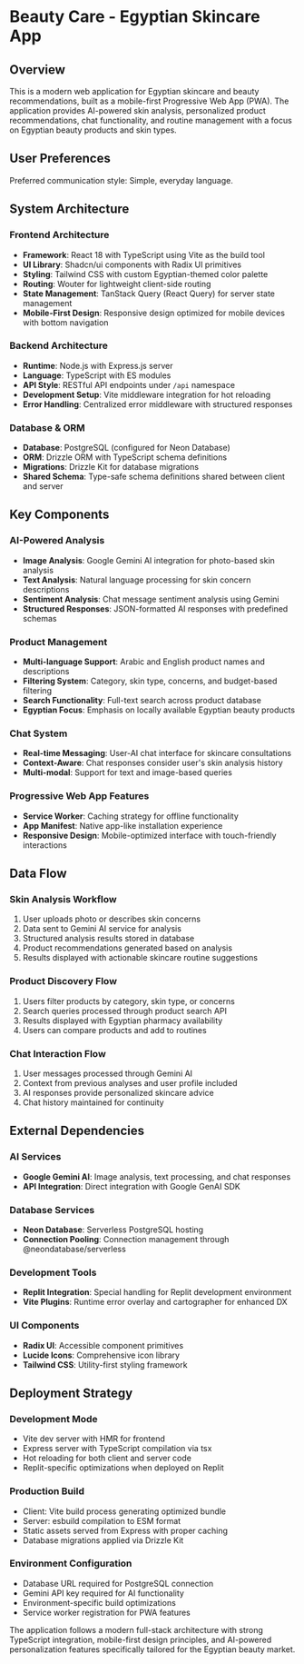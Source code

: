 # Beauty Care - Egyptian Skincare App

## Overview

This is a modern web application for Egyptian skincare and beauty recommendations, built as a mobile-first Progressive Web App (PWA). The application provides AI-powered skin analysis, personalized product recommendations, chat functionality, and routine management with a focus on Egyptian beauty products and skin types.

## User Preferences

Preferred communication style: Simple, everyday language.

## System Architecture

### Frontend Architecture
- **Framework**: React 18 with TypeScript using Vite as the build tool
- **UI Library**: Shadcn/ui components with Radix UI primitives
- **Styling**: Tailwind CSS with custom Egyptian-themed color palette
- **Routing**: Wouter for lightweight client-side routing
- **State Management**: TanStack Query (React Query) for server state management
- **Mobile-First Design**: Responsive design optimized for mobile devices with bottom navigation

### Backend Architecture
- **Runtime**: Node.js with Express.js server
- **Language**: TypeScript with ES modules
- **API Style**: RESTful API endpoints under `/api` namespace
- **Development Setup**: Vite middleware integration for hot reloading
- **Error Handling**: Centralized error middleware with structured responses

### Database & ORM
- **Database**: PostgreSQL (configured for Neon Database)
- **ORM**: Drizzle ORM with TypeScript schema definitions
- **Migrations**: Drizzle Kit for database migrations
- **Shared Schema**: Type-safe schema definitions shared between client and server

## Key Components

### AI-Powered Analysis
- **Image Analysis**: Google Gemini AI integration for photo-based skin analysis
- **Text Analysis**: Natural language processing for skin concern descriptions
- **Sentiment Analysis**: Chat message sentiment analysis using Gemini
- **Structured Responses**: JSON-formatted AI responses with predefined schemas

### Product Management
- **Multi-language Support**: Arabic and English product names and descriptions
- **Filtering System**: Category, skin type, concerns, and budget-based filtering
- **Search Functionality**: Full-text search across product database
- **Egyptian Focus**: Emphasis on locally available Egyptian beauty products

### Chat System
- **Real-time Messaging**: User-AI chat interface for skincare consultations
- **Context-Aware**: Chat responses consider user's skin analysis history
- **Multi-modal**: Support for text and image-based queries

### Progressive Web App Features
- **Service Worker**: Caching strategy for offline functionality
- **App Manifest**: Native app-like installation experience
- **Responsive Design**: Mobile-optimized interface with touch-friendly interactions

## Data Flow

### Skin Analysis Workflow
1. User uploads photo or describes skin concerns
2. Data sent to Gemini AI service for analysis
3. Structured analysis results stored in database
4. Product recommendations generated based on analysis
5. Results displayed with actionable skincare routine suggestions

### Product Discovery Flow
1. Users filter products by category, skin type, or concerns
2. Search queries processed through product search API
3. Results displayed with Egyptian pharmacy availability
4. Users can compare products and add to routines

### Chat Interaction Flow
1. User messages processed through Gemini AI
2. Context from previous analyses and user profile included
3. AI responses provide personalized skincare advice
4. Chat history maintained for continuity

## External Dependencies

### AI Services
- **Google Gemini AI**: Image analysis, text processing, and chat responses
- **API Integration**: Direct integration with Google GenAI SDK

### Database Services
- **Neon Database**: Serverless PostgreSQL hosting
- **Connection Pooling**: Connection management through @neondatabase/serverless

### Development Tools
- **Replit Integration**: Special handling for Replit development environment
- **Vite Plugins**: Runtime error overlay and cartographer for enhanced DX

### UI Components
- **Radix UI**: Accessible component primitives
- **Lucide Icons**: Comprehensive icon library
- **Tailwind CSS**: Utility-first styling framework

## Deployment Strategy

### Development Mode
- Vite dev server with HMR for frontend
- Express server with TypeScript compilation via tsx
- Hot reloading for both client and server code
- Replit-specific optimizations when deployed on Replit

### Production Build
- Client: Vite build process generating optimized bundle
- Server: esbuild compilation to ESM format
- Static assets served from Express with proper caching
- Database migrations applied via Drizzle Kit

### Environment Configuration
- Database URL required for PostgreSQL connection
- Gemini API key required for AI functionality
- Environment-specific build optimizations
- Service worker registration for PWA features

The application follows a modern full-stack architecture with strong TypeScript integration, mobile-first design principles, and AI-powered personalization features specifically tailored for the Egyptian beauty market.